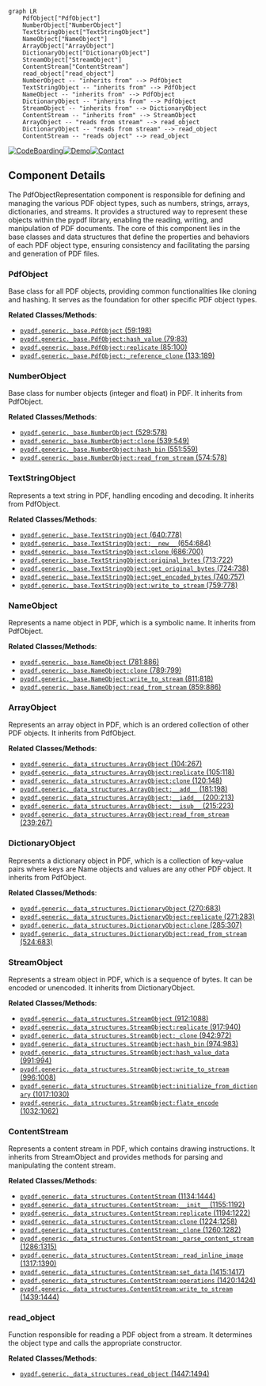 ```mermaid
graph LR
    PdfObject["PdfObject"]
    NumberObject["NumberObject"]
    TextStringObject["TextStringObject"]
    NameObject["NameObject"]
    ArrayObject["ArrayObject"]
    DictionaryObject["DictionaryObject"]
    StreamObject["StreamObject"]
    ContentStream["ContentStream"]
    read_object["read_object"]
    NumberObject -- "inherits from" --> PdfObject
    TextStringObject -- "inherits from" --> PdfObject
    NameObject -- "inherits from" --> PdfObject
    DictionaryObject -- "inherits from" --> PdfObject
    StreamObject -- "inherits from" --> DictionaryObject
    ContentStream -- "inherits from" --> StreamObject
    ArrayObject -- "reads from stream" --> read_object
    DictionaryObject -- "reads from stream" --> read_object
    ContentStream -- "reads object" --> read_object
```
[![CodeBoarding](https://img.shields.io/badge/Generated%20by-CodeBoarding-9cf?style=flat-square)](https://github.com/CodeBoarding/CodeBoarding)[![Demo](https://img.shields.io/badge/Try%20our-Demo-blue?style=flat-square)](https://www.codeboarding.org/demo)[![Contact](https://img.shields.io/badge/Contact%20us%20-%20codeboarding@gmail.com-lightgrey?style=flat-square)](mailto:codeboarding@gmail.com)

## Component Details

The PdfObjectRepresentation component is responsible for defining and managing the various PDF object types, such as numbers, strings, arrays, dictionaries, and streams. It provides a structured way to represent these objects within the pypdf library, enabling the reading, writing, and manipulation of PDF documents. The core of this component lies in the base classes and data structures that define the properties and behaviors of each PDF object type, ensuring consistency and facilitating the parsing and generation of PDF files.

### PdfObject
Base class for all PDF objects, providing common functionalities like cloning and hashing. It serves as the foundation for other specific PDF object types.


**Related Classes/Methods**:

- <a href="https://github.com/py-pdf/PyPDF2/blob/master/pypdf/generic/_base.py#L59-L198" target="_blank" rel="noopener noreferrer">`pypdf.generic._base.PdfObject` (59:198)</a>
- <a href="https://github.com/py-pdf/PyPDF2/blob/master/pypdf/generic/_base.py#L79-L83" target="_blank" rel="noopener noreferrer">`pypdf.generic._base.PdfObject:hash_value` (79:83)</a>
- <a href="https://github.com/py-pdf/PyPDF2/blob/master/pypdf/generic/_base.py#L85-L100" target="_blank" rel="noopener noreferrer">`pypdf.generic._base.PdfObject:replicate` (85:100)</a>
- <a href="https://github.com/py-pdf/PyPDF2/blob/master/pypdf/generic/_base.py#L133-L189" target="_blank" rel="noopener noreferrer">`pypdf.generic._base.PdfObject:_reference_clone` (133:189)</a>


### NumberObject
Base class for number objects (integer and float) in PDF. It inherits from PdfObject.


**Related Classes/Methods**:

- <a href="https://github.com/py-pdf/PyPDF2/blob/master/pypdf/generic/_base.py#L529-L578" target="_blank" rel="noopener noreferrer">`pypdf.generic._base.NumberObject` (529:578)</a>
- <a href="https://github.com/py-pdf/PyPDF2/blob/master/pypdf/generic/_base.py#L539-L549" target="_blank" rel="noopener noreferrer">`pypdf.generic._base.NumberObject:clone` (539:549)</a>
- <a href="https://github.com/py-pdf/PyPDF2/blob/master/pypdf/generic/_base.py#L551-L559" target="_blank" rel="noopener noreferrer">`pypdf.generic._base.NumberObject:hash_bin` (551:559)</a>
- <a href="https://github.com/py-pdf/PyPDF2/blob/master/pypdf/generic/_base.py#L574-L578" target="_blank" rel="noopener noreferrer">`pypdf.generic._base.NumberObject:read_from_stream` (574:578)</a>


### TextStringObject
Represents a text string in PDF, handling encoding and decoding. It inherits from PdfObject.


**Related Classes/Methods**:

- <a href="https://github.com/py-pdf/PyPDF2/blob/master/pypdf/generic/_base.py#L640-L778" target="_blank" rel="noopener noreferrer">`pypdf.generic._base.TextStringObject` (640:778)</a>
- <a href="https://github.com/py-pdf/PyPDF2/blob/master/pypdf/generic/_base.py#L654-L684" target="_blank" rel="noopener noreferrer">`pypdf.generic._base.TextStringObject:__new__` (654:684)</a>
- <a href="https://github.com/py-pdf/PyPDF2/blob/master/pypdf/generic/_base.py#L686-L700" target="_blank" rel="noopener noreferrer">`pypdf.generic._base.TextStringObject:clone` (686:700)</a>
- <a href="https://github.com/py-pdf/PyPDF2/blob/master/pypdf/generic/_base.py#L713-L722" target="_blank" rel="noopener noreferrer">`pypdf.generic._base.TextStringObject:original_bytes` (713:722)</a>
- <a href="https://github.com/py-pdf/PyPDF2/blob/master/pypdf/generic/_base.py#L724-L738" target="_blank" rel="noopener noreferrer">`pypdf.generic._base.TextStringObject:get_original_bytes` (724:738)</a>
- <a href="https://github.com/py-pdf/PyPDF2/blob/master/pypdf/generic/_base.py#L740-L757" target="_blank" rel="noopener noreferrer">`pypdf.generic._base.TextStringObject:get_encoded_bytes` (740:757)</a>
- <a href="https://github.com/py-pdf/PyPDF2/blob/master/pypdf/generic/_base.py#L759-L778" target="_blank" rel="noopener noreferrer">`pypdf.generic._base.TextStringObject:write_to_stream` (759:778)</a>


### NameObject
Represents a name object in PDF, which is a symbolic name. It inherits from PdfObject.


**Related Classes/Methods**:

- <a href="https://github.com/py-pdf/PyPDF2/blob/master/pypdf/generic/_base.py#L781-L886" target="_blank" rel="noopener noreferrer">`pypdf.generic._base.NameObject` (781:886)</a>
- <a href="https://github.com/py-pdf/PyPDF2/blob/master/pypdf/generic/_base.py#L789-L799" target="_blank" rel="noopener noreferrer">`pypdf.generic._base.NameObject:clone` (789:799)</a>
- <a href="https://github.com/py-pdf/PyPDF2/blob/master/pypdf/generic/_base.py#L811-L818" target="_blank" rel="noopener noreferrer">`pypdf.generic._base.NameObject:write_to_stream` (811:818)</a>
- <a href="https://github.com/py-pdf/PyPDF2/blob/master/pypdf/generic/_base.py#L859-L886" target="_blank" rel="noopener noreferrer">`pypdf.generic._base.NameObject:read_from_stream` (859:886)</a>


### ArrayObject
Represents an array object in PDF, which is an ordered collection of other PDF objects. It inherits from PdfObject.


**Related Classes/Methods**:

- <a href="https://github.com/py-pdf/PyPDF2/blob/master/pypdf/generic/_data_structures.py#L104-L267" target="_blank" rel="noopener noreferrer">`pypdf.generic._data_structures.ArrayObject` (104:267)</a>
- <a href="https://github.com/py-pdf/PyPDF2/blob/master/pypdf/generic/_data_structures.py#L105-L118" target="_blank" rel="noopener noreferrer">`pypdf.generic._data_structures.ArrayObject:replicate` (105:118)</a>
- <a href="https://github.com/py-pdf/PyPDF2/blob/master/pypdf/generic/_data_structures.py#L120-L148" target="_blank" rel="noopener noreferrer">`pypdf.generic._data_structures.ArrayObject:clone` (120:148)</a>
- <a href="https://github.com/py-pdf/PyPDF2/blob/master/pypdf/generic/_data_structures.py#L181-L198" target="_blank" rel="noopener noreferrer">`pypdf.generic._data_structures.ArrayObject:__add__` (181:198)</a>
- <a href="https://github.com/py-pdf/PyPDF2/blob/master/pypdf/generic/_data_structures.py#L200-L213" target="_blank" rel="noopener noreferrer">`pypdf.generic._data_structures.ArrayObject:__iadd__` (200:213)</a>
- <a href="https://github.com/py-pdf/PyPDF2/blob/master/pypdf/generic/_data_structures.py#L215-L223" target="_blank" rel="noopener noreferrer">`pypdf.generic._data_structures.ArrayObject:__isub__` (215:223)</a>
- <a href="https://github.com/py-pdf/PyPDF2/blob/master/pypdf/generic/_data_structures.py#L239-L267" target="_blank" rel="noopener noreferrer">`pypdf.generic._data_structures.ArrayObject:read_from_stream` (239:267)</a>


### DictionaryObject
Represents a dictionary object in PDF, which is a collection of key-value pairs where keys are Name objects and values are any other PDF object. It inherits from PdfObject.


**Related Classes/Methods**:

- <a href="https://github.com/py-pdf/PyPDF2/blob/master/pypdf/generic/_data_structures.py#L270-L683" target="_blank" rel="noopener noreferrer">`pypdf.generic._data_structures.DictionaryObject` (270:683)</a>
- <a href="https://github.com/py-pdf/PyPDF2/blob/master/pypdf/generic/_data_structures.py#L271-L283" target="_blank" rel="noopener noreferrer">`pypdf.generic._data_structures.DictionaryObject:replicate` (271:283)</a>
- <a href="https://github.com/py-pdf/PyPDF2/blob/master/pypdf/generic/_data_structures.py#L285-L307" target="_blank" rel="noopener noreferrer">`pypdf.generic._data_structures.DictionaryObject:clone` (285:307)</a>
- <a href="https://github.com/py-pdf/PyPDF2/blob/master/pypdf/generic/_data_structures.py#L524-L683" target="_blank" rel="noopener noreferrer">`pypdf.generic._data_structures.DictionaryObject:read_from_stream` (524:683)</a>


### StreamObject
Represents a stream object in PDF, which is a sequence of bytes. It can be encoded or unencoded. It inherits from DictionaryObject.


**Related Classes/Methods**:

- <a href="https://github.com/py-pdf/PyPDF2/blob/master/pypdf/generic/_data_structures.py#L912-L1088" target="_blank" rel="noopener noreferrer">`pypdf.generic._data_structures.StreamObject` (912:1088)</a>
- <a href="https://github.com/py-pdf/PyPDF2/blob/master/pypdf/generic/_data_structures.py#L917-L940" target="_blank" rel="noopener noreferrer">`pypdf.generic._data_structures.StreamObject:replicate` (917:940)</a>
- <a href="https://github.com/py-pdf/PyPDF2/blob/master/pypdf/generic/_data_structures.py#L942-L972" target="_blank" rel="noopener noreferrer">`pypdf.generic._data_structures.StreamObject:_clone` (942:972)</a>
- <a href="https://github.com/py-pdf/PyPDF2/blob/master/pypdf/generic/_data_structures.py#L974-L983" target="_blank" rel="noopener noreferrer">`pypdf.generic._data_structures.StreamObject:hash_bin` (974:983)</a>
- <a href="https://github.com/py-pdf/PyPDF2/blob/master/pypdf/generic/_data_structures.py#L991-L994" target="_blank" rel="noopener noreferrer">`pypdf.generic._data_structures.StreamObject:hash_value_data` (991:994)</a>
- <a href="https://github.com/py-pdf/PyPDF2/blob/master/pypdf/generic/_data_structures.py#L996-L1008" target="_blank" rel="noopener noreferrer">`pypdf.generic._data_structures.StreamObject:write_to_stream` (996:1008)</a>
- <a href="https://github.com/py-pdf/PyPDF2/blob/master/pypdf/generic/_data_structures.py#L1017-L1030" target="_blank" rel="noopener noreferrer">`pypdf.generic._data_structures.StreamObject:initialize_from_dictionary` (1017:1030)</a>
- <a href="https://github.com/py-pdf/PyPDF2/blob/master/pypdf/generic/_data_structures.py#L1032-L1062" target="_blank" rel="noopener noreferrer">`pypdf.generic._data_structures.StreamObject:flate_encode` (1032:1062)</a>


### ContentStream
Represents a content stream in PDF, which contains drawing instructions. It inherits from StreamObject and provides methods for parsing and manipulating the content stream.


**Related Classes/Methods**:

- <a href="https://github.com/py-pdf/PyPDF2/blob/master/pypdf/generic/_data_structures.py#L1134-L1444" target="_blank" rel="noopener noreferrer">`pypdf.generic._data_structures.ContentStream` (1134:1444)</a>
- <a href="https://github.com/py-pdf/PyPDF2/blob/master/pypdf/generic/_data_structures.py#L1155-L1192" target="_blank" rel="noopener noreferrer">`pypdf.generic._data_structures.ContentStream:__init__` (1155:1192)</a>
- <a href="https://github.com/py-pdf/PyPDF2/blob/master/pypdf/generic/_data_structures.py#L1194-L1222" target="_blank" rel="noopener noreferrer">`pypdf.generic._data_structures.ContentStream:replicate` (1194:1222)</a>
- <a href="https://github.com/py-pdf/PyPDF2/blob/master/pypdf/generic/_data_structures.py#L1224-L1258" target="_blank" rel="noopener noreferrer">`pypdf.generic._data_structures.ContentStream:clone` (1224:1258)</a>
- <a href="https://github.com/py-pdf/PyPDF2/blob/master/pypdf/generic/_data_structures.py#L1260-L1282" target="_blank" rel="noopener noreferrer">`pypdf.generic._data_structures.ContentStream:_clone` (1260:1282)</a>
- <a href="https://github.com/py-pdf/PyPDF2/blob/master/pypdf/generic/_data_structures.py#L1286-L1315" target="_blank" rel="noopener noreferrer">`pypdf.generic._data_structures.ContentStream:_parse_content_stream` (1286:1315)</a>
- <a href="https://github.com/py-pdf/PyPDF2/blob/master/pypdf/generic/_data_structures.py#L1317-L1390" target="_blank" rel="noopener noreferrer">`pypdf.generic._data_structures.ContentStream:_read_inline_image` (1317:1390)</a>
- <a href="https://github.com/py-pdf/PyPDF2/blob/master/pypdf/generic/_data_structures.py#L1415-L1417" target="_blank" rel="noopener noreferrer">`pypdf.generic._data_structures.ContentStream:set_data` (1415:1417)</a>
- <a href="https://github.com/py-pdf/PyPDF2/blob/master/pypdf/generic/_data_structures.py#L1420-L1424" target="_blank" rel="noopener noreferrer">`pypdf.generic._data_structures.ContentStream:operations` (1420:1424)</a>
- <a href="https://github.com/py-pdf/PyPDF2/blob/master/pypdf/generic/_data_structures.py#L1439-L1444" target="_blank" rel="noopener noreferrer">`pypdf.generic._data_structures.ContentStream:write_to_stream` (1439:1444)</a>


### read_object
Function responsible for reading a PDF object from a stream. It determines the object type and calls the appropriate constructor.


**Related Classes/Methods**:

- <a href="https://github.com/py-pdf/PyPDF2/blob/master/pypdf/generic/_data_structures.py#L1447-L1494" target="_blank" rel="noopener noreferrer">`pypdf.generic._data_structures.read_object` (1447:1494)</a>